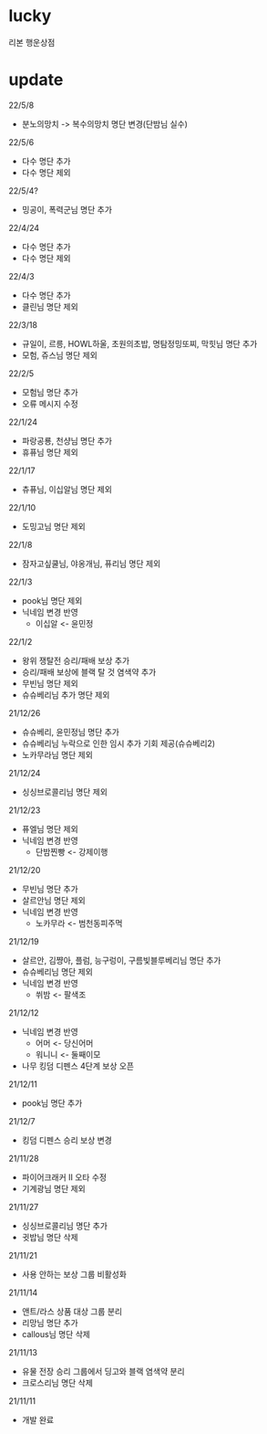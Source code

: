 # lucky
리본 행운상점

# update
22/5/8
- 분노의망치 -> 복수의망치 명단 변경(단밤님 실수)

22/5/6
- 다수 명단 추가
- 다수 명단 제외

22/5/4?
- 밍공이, 폭력군님 명단 추가

22/4/24 
- 다수 명단 추가
- 다수 명단 제외

22/4/3
- 다수 명단 추가
- 클린님 명단 제외

22/3/18
- 규일이, 르릉, HOWL하울, 초원의초밥, 명탐정밍또찌, 막힛님 명단 추가
- 모험, 쥬스님 명단 제외

22/2/5
- 모험님 명단 추가
- 오류 메시지 수정

22/1/24
- 파랑공룡, 천샹님 명단 추가
- 휴퓨님 명단 제외

22/1/17
- 츄퓨님, 이십알님 명단 제외

22/1/10
- 도밍고님 명단 제외

22/1/8
- 잠자고싶쿨님, 야옹개님, 퓨리님 명단 제외

22/1/3
- pook님 명단 제외
- 닉네임 변경 반영
  - 이십알 <- 윤민정

22/1/2
- 왕위 쟁탈전 승리/패배 보상 추가
- 승리/패배 보상에 블랙 탈 것 염색약 추가
- 무빈님 명단 제외
- 슈슈베리님 추가 명단 제외

21/12/26
- 슈슈베리, 윤민정님 명단 추가
- 슈슈베리님 누락으로 인한 임시 추가 기회 제공(슈슈베리2)
- 노카무라님 명단 제외

21/12/24
- 싱싱브로콜리님 명단 제외

21/12/23
- 퓨엘님 명단 제외
- 닉네임 변경 반영
  - 단밤찐빵 <- 강제이행

21/12/20
- 무빈님 명단 추가
- 살르안님 명단 제외
- 닉네임 변경 반영
  - 노카무라 <- 범천동피주먹

21/12/19
- 살르안, 김쨩아, 플럼, 능구렁이, 구름빛블루베리님 명단 추가
- 슈슈베리님 명단 제외
- 닉네임 변경 반영
  - 쒸밤 <- 팔색조

21/12/12
- 닉네임 변경 반영
  - 어머 <- 당신어머
  - 워니니 <- 둘째이모
- 나무 킹덤 디펜스 4단계 보상 오픈

21/12/11
- pook님 명단 추가

21/12/7
- 킹덤 디펜스 승리 보상 변경

21/11/28
- 파이어크래커 II 오타 수정
- 기계광님 명단 제외

21/11/27
- 싱싱브로콜리님 명단 추가
- 귓밥님 명단 삭제

21/11/21
- 사용 안하는 보상 그룹 비활성화

21/11/14
- 앤트/라스 상품 대상 그룹 분리
- 리망님 명단 추가
- callous님 명단 삭제

21/11/13
- 유물 전장 승리 그룹에서 딩고와 블랙 염색약 분리
- 크로스리님 명단 삭제

21/11/11
- 개발 완료
